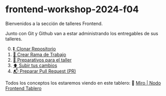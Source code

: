 # frontend-workshop-2024-f04

Bienvenidos a la sección de talleres Frontend.

Junto con Git y Github van a estar administrando los entregables de sus talleres.

0. [⏬ Clonar Repositorio](/docs/0-CLONE-REPO.md)
1. [🌿 Crear Rama de Trabajo](/docs/1-NEW-BRANCH.md)
2. [📝 Preparativos para el taller](/docs/2-BEFORE-CHALLENGE.md)
3. [⬆️ Subir tus cambios](/docs/3-COMMIT-PUSH-CHANGES.md)
4. [📬 Preparar Pull Request (PR)](/docs/4-CREATE-PR.md)

Todos los conceptos los estaremos viendo en este tablero:
📌 [Miro | Nodo Frontend Tablero](https://miro.com/app/board/uXjVKDrBruQ=/)
